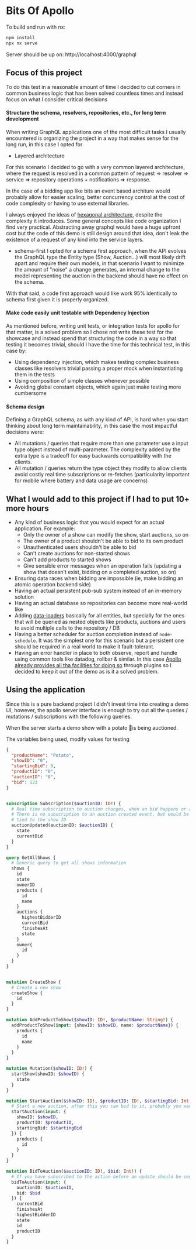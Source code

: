 # Bits Of Apollo

To build and run with nx:

```sh
npm install 
npx nx serve
```

Server should be up on: http://localhost:4000/graphql

## Focus of this project

To do this test in a reasonable amount of time I decided to cut corners in common business logic that has been solved
countless times and instead focus on what I consider critical decisions

#### Structure the schema, resolvers, repositories, etc., for long term development

When writing GraphQL applications one of the most difficult tasks I usually encountered
is organizing the project in a way that makes sense for the long run, in this case I opted for

* Layered architecture 

For this scenario I decided to go with a very common layered architecture, where the request is resolved in a common pattern 
of request => resolver => service => repository operations + notifications => response.

In the case of a bidding app like bits an event based architure would probably allow for easier scaling, better concurrency
control at the cost of code complexity or having to use external libraries.

I always enjoyed the ideas of [hexagonal architecture](https://en.wikipedia.org/wiki/Hexagonal_architecture_(software)), 
despite the complexity it introduces. Some general concepts like code organization I find very practical. Abstracting away
graphql would have a huge upfront cost but the code of this demo is still design around that idea, don't leak the existence of
a request of any kind into the service layers.

* schema-first
  I opted for a schema first approach, when the API evolves the GraphQL type the Entity type (Show, Auction...) will
  most likely drift apart and require their own models, in that scenario I want to minimize the amount of "noise" a
  change generates, an internal change to the model representing the auction in the backend should have no effect on the
  schema.

With that said, a code first approach would like work 95% identically to schema first given it is properly organized.

#### Make code easily unit testable with Dependency Injection

As mentioned before, writing unit tests, or integration tests for apollo for that matter, is a solved problem
so I chose not write these test for the showcase and instead spend that structuring the code in a way so that
testing it becomes trivial, should I have the time for this technical test, in this case by:

* Using dependency injection, which makes testing complex business classes like resolvers trivial passing a proper mock
  when instantiating them in the tests
* Using composition of simple classes whenever possible
* Avoiding global constant objects, which again just make testing more cumbersome

#### Schema design

Defining a GraphQL schema, as with any kind of API, is hard when you start thinking about long term maintainability,
in this case the most impactful decisions were:

* All mutations / queries that require more than one parameter use a input type object instead of multi-parameter. The
  complexity added by the extra type is a tradeoff for easy backwards compatibility with the clients.
* All mutation / queries return the type object they modify to allow clients avoid costly real time subscriptions or
  re-fetches (particularity important for mobile where battery and data usage are concerns)

## What I would add to this project if I had to put 10+ more hours

* Any kind of business logic that you would expect for an actual application. For example:
  * Only the owner of a show can modify the show, start auctions, so on
  * The owner of a product shouldn't be able to bid to its own product
  * Unauthenticated users shouldn't be able to bid
  * Can't create auctions for non-started shows
  * Can't add products to started shows
  * Give sensible error messages when an operation fails (updating a show that doesn't exist, bidding on a completed
    auction, so on)
* Ensuring data races when bidding are impossible (ie, make bidding an atomic operation backend side)
* Having an actual persistent pub-sub system instead of an in-memory solution
* Having an actual database so repositories can become more real-world like
* Adding [data-loaders](https://github.com/graphql/dataloader) basically for all entities, but specially for the ones
  that will be queried as nested objects like products, auctions and users to avoid multiple calls to the repository /
  DB
* Having a better scheduler for auction completion instead of `node-schedule`. It was the simplest one for this scenario
  but a persistent one should be required in a real world to make it fault-tolerant.
* Having an error handler in place to both observe, report and handle using common tools like datadog, rollbar &
  similar. In this
  case [Apollo already provides all tha facilities for doing so](https://www.apollographql.com/docs/apollo-server/data/errors/)
  through plugins so I decided to keep it out of the demo as is it a solved problem.

## Using the application

Since this is a pure backend project I didn't invest time into creating a demo UI, however, the apollo server interface
is enough to try out all the queries / mutations / subscriptions with the following queries.

When the server starts a demo show with a potato 🥔is being auctioned.

The variables being used, modify values for testing

```json
{
  "productName": "Potato",
  "showID": "0",
  "startingBid": 0,
  "productID": "0",
  "auctionID": "0",
  "bid": 123
}
```

```graphql

subscription Subscription($auctionID: ID!) {
  # Real time subscription to auction changes, when an bid happens or an auction completes this will be invoked
  # There is no subscription to an auction created event, but would be very similar to this one expect
  # tied to the show ID
  auctionUpdated(auctionID: $auctionID) {
    state
    currentBid
  }
}

query GetAllShows {
  # Generic query to get all shows information
  shows {
    id
    state
    ownerID
    products {
      id
      name
    }
    auctions {
      highestBidderID
      currentBid
      finishesAt
      state
    }
    owner{
      id
    }
  }
}


mutation CreateShow {
  # Create a new show
  createShow {
    id
  }
}

mutation AddProductToShow($showID: ID!, $productName: String!) {
  addProductToShow(input: {showID: $showID, name: $productName}) {
    products {
      id
      name
    }
  }
}

mutation Mutation($showID: ID!) {
  startShow(showID: $showID) {
    state
  }
}

mutation StartAuction($showID: ID!, $productID: ID!, $startingBid: Int!) {
  # Start a new auction, after this you can bid to it, probably you want a product before hand
  startAuction(input: {
    showID: $showID,
    productID: $productID,
    startingBid: $startingBid
  }) {
    products {
      id
    }
  }
}

mutation BidToAuction($auctionID: ID!, $bid: Int!) {
  # If you have subscribed to the action before an update should be sent after you bid
  bidToAuction(input: {
    auctionID: $auctionID,
    bid: $bid
  }) {
    currentBid
    finishesAt
    highestBidderID
    state
    id
    productID
  }
}


```
